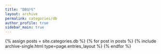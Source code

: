 ```yaml
---
title: "DB상식"
layout: archive
permalink: categories/db
author_profile: true
sidebar_main: true
---
```



{% assign posts = site.categories.db %}
{% for post in posts %} {% include archive-single.html type=page.entries_layout %} {% endfor %}